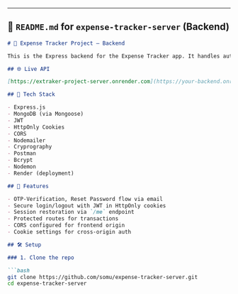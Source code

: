 
---

## 📘 `README.md` for `expense-tracker-server` (Backend)

```markdown
# 💸 Expense Tracker Project — Backend

This is the Express backend for the Expense Tracker app. It handles authentication, session management, and transaction APIs. Uses MongoDB for storage and JWT with HttpOnly cookies for secure auth.

## 🌐 Live API

[https://extraker-project-server.onrender.com](https://your-backend.onrender.com)

## 🧰 Tech Stack

- Express.js
- MongoDB (via Mongoose)
- JWT
- HttpOnly Cookies
- CORS
- Nodemailer
- Cryprography
- Postman
- Bcrypt
- Nodemon
- Render (deployment)

## 🔐 Features

- OTP-Verification, Reset Password flow via email
- Secure login/logout with JWT in HttpOnly cookies
- Session restoration via `/me` endpoint
- Protected routes for transactions
- CORS configured for frontend origin
- Cookie settings for cross-origin auth

## 🛠️ Setup

### 1. Clone the repo

```bash
git clone https://github.com/somu/expense-tracker-server.git
cd expense-tracker-server
